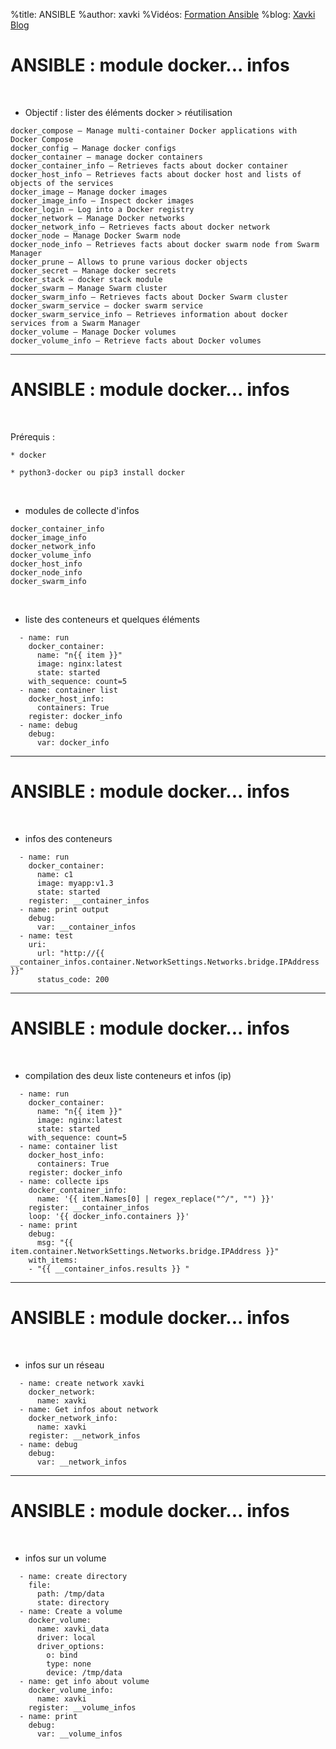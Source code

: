 %title: ANSIBLE
%author: xavki
%Vidéos: [Formation Ansible](https://www.youtube.com/playlist?list=PLn6POgpklwWoCpLKOSw3mXCqbRocnhrh-)
%blog: [Xavki Blog](https://xavki.blog)


# ANSIBLE : module docker... infos


<br>

* Objectif : lister des éléments docker > réutilisation


```
docker_compose – Manage multi-container Docker applications with Docker Compose
docker_config – Manage docker configs
docker_container – manage docker containers
docker_container_info – Retrieves facts about docker container
docker_host_info – Retrieves facts about docker host and lists of objects of the services
docker_image – Manage docker images
docker_image_info – Inspect docker images
docker_login – Log into a Docker registry
docker_network – Manage Docker networks
docker_network_info – Retrieves facts about docker network
docker_node – Manage Docker Swarm node
docker_node_info – Retrieves facts about docker swarm node from Swarm Manager
docker_prune – Allows to prune various docker objects
docker_secret – Manage docker secrets
docker_stack – docker stack module
docker_swarm – Manage Swarm cluster
docker_swarm_info – Retrieves facts about Docker Swarm cluster
docker_swarm_service – docker swarm service
docker_swarm_service_info – Retrieves information about docker services from a Swarm Manager
docker_volume – Manage Docker volumes
docker_volume_info – Retrieve facts about Docker volumes
```

------------------------------------------------------------------

# ANSIBLE : module docker... infos

<br>

Prérequis :

	* docker

	* python3-docker ou pip3 install docker

<br>

* modules de collecte d'infos

```
docker_container_info
docker_image_info
docker_network_info
docker_volume_info
docker_host_info
docker_node_info
docker_swarm_info
```

<br>

* liste des conteneurs et quelques éléments

```
  - name: run
    docker_container:
      name: "n{{ item }}"
      image: nginx:latest
      state: started
    with_sequence: count=5
  - name: container list
    docker_host_info:
      containers: True
    register: docker_info
  - name: debug
    debug:
      var: docker_info
```

----------------------------------------------------------------------------------------------

# ANSIBLE : module docker... infos


<br>

* infos des conteneurs

```
  - name: run
    docker_container:
      name: c1
      image: myapp:v1.3
      state: started
    register: __container_infos
  - name: print output
    debug:
      var: __container_infos
  - name: test
    uri:
      url: "http://{{ __container_infos.container.NetworkSettings.Networks.bridge.IPAddress }}"
      status_code: 200
```

----------------------------------------------------------------------------------------------

# ANSIBLE : module docker... infos


<br>

* compilation des deux liste conteneurs et infos (ip)

```
  - name: run
    docker_container:
      name: "n{{ item }}"
      image: nginx:latest
      state: started
    with_sequence: count=5
  - name: container list
    docker_host_info:
      containers: True
    register: docker_info
  - name: collecte ips
    docker_container_info:
      name: '{{ item.Names[0] | regex_replace("^/", "") }}'
    register: __container_infos
    loop: '{{ docker_info.containers }}'
  - name: print
    debug:
      msg: "{{ item.container.NetworkSettings.Networks.bridge.IPAddress }}"
    with_items:
    - "{{ __container_infos.results }} "
```

----------------------------------------------------------------------------------------------

# ANSIBLE : module docker... infos


<br>

* infos sur un réseau

```
  - name: create network xavki
    docker_network:
      name: xavki
  - name: Get infos about network
    docker_network_info:
      name: xavki
    register: __network_infos
  - name: debug
    debug:
      var: __network_infos
```

----------------------------------------------------------------------------------------------

# ANSIBLE : module docker... infos

<br>

* infos sur un volume

```
  - name: create directory
    file:
      path: /tmp/data
      state: directory
  - name: Create a volume
    docker_volume:
      name: xavki_data
      driver: local
      driver_options:
        o: bind
        type: none
        device: /tmp/data
  - name: get info about volume
    docker_volume_info:
      name: xavki
    register: __volume_infos
  - name: print
    debug:
      var: __volume_infos
```



